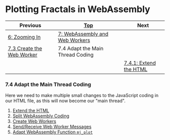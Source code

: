 # Plotting Fractals in WebAssembly

| Previous | [Top](/chriswhealy/plotting-fractals-in-webassembly) | Next
|---|---|---
| [6: Zooming In](/chriswhealy/FractalWASM/06%20Zoom%20Image/) | [7: WebAssembly and Web Workers](/chriswhealy/FractalWASM/07%20Web%20Workers/)  |
| [7.3 Create the Web Worker](/chriswhealy/FractalWASM/07%20Web%20Workers/03/) | 7.4 Adapt the Main Thread Coding |
| |  | [7.4.1: Extend the HTML](/chriswhealy/FractalWASM/07%20Web%20Workers/04/01/)

### 7.4 Adapt the Main Thread Coding

Here we need to make multiple small changes to the JavaScript coding in our HTML file, as this will now become our "main thread".

1. [Extend the HTML](./01/)
1. [Split WebAssembly Coding](./02/)
1. [Create Web Workers](./03/)
1. [Send/Receive Web Worker Messages](./04/)
1. [Adapt WebAssembly Function `mj_plot`](./05/)

